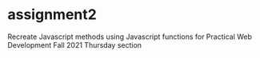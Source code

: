 # assignment2
Recreate Javascript methods using Javascript functions for Practical Web Development Fall 2021 Thursday section
